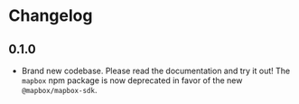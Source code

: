 # Changelog

## 0.1.0

- Brand new codebase. Please read the documentation and try it out! The `mapbox` npm package is now deprecated in favor of the new `@mapbox/mapbox-sdk`.
